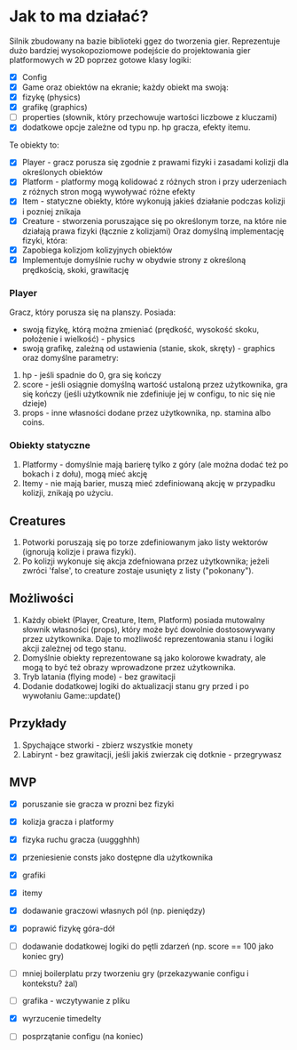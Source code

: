 # Jak to ma działać?
Silnik zbudowany na bazie biblioteki ggez do tworzenia gier.
Reprezentuje dużo bardziej wysokopoziomowe podejście do projektowania gier platformowych w 2D poprzez gotowe klasy logiki:
- [x] Config 
- [x] Game 
oraz obiektów na ekranie; każdy obiekt ma swoją: 
- [x] fizykę (physics) 
- [x] grafikę (graphics)
- [ ] properties (słownik, który przechowuje wartości liczbowe z kluczami)
- [x] dodatkowe opcje zależne od typu np. hp gracza, efekty itemu.

Te obiekty to:
- [x] Player - gracz porusza się zgodnie z prawami fizyki i zasadami kolizji dla określonych obiektów
- [x] Platform - platformy mogą kolidować z różnych stron i przy uderzeniach z różnych stron mogą wywoływać różne efekty
- [x] Item - statyczne obiekty, które wykonują jakieś działanie podczas kolizji i pozniej znikaja
- [x] Creature - stworzenia poruszające się po określonym torze, na które nie działają prawa fizyki (łącznie z kolizjami)
Oraz domyślną implementację fizyki, która:
- [x] Zapobiega kolizjom kolizyjnych obiektów
- [x] Implementuje domyślnie ruchy w obydwie strony z określoną prędkością, skoki, grawitację

### Player
Gracz, który porusza się na planszy. Posiada: 
- swoją fizykę, którą można zmieniać (prędkość, wysokość skoku, położenie i wielkość) - physics
- swoją grafikę, zależną od ustawienia (stanie, skok, skręty) - graphics
oraz domyślne parametry:
1. hp - jeśli spadnie do 0, gra się kończy
2. score - jeśli osiągnie domyślną wartość ustaloną przez użytkownika, gra się kończy (jeśli użytkownik nie zdefiniuje jej w configu, to nic się nie dzieje)
3. props - inne własności dodane przez użytkownika, np. stamina albo coins.

### Obiekty statyczne
1. Platformy - domyślnie mają barierę tylko z góry (ale można dodać też po bokach i z dołu), mogą mieć akcję
2. Itemy - nie mają barier, muszą mieć zdefiniowaną akcję w przypadku kolizji, znikają po użyciu.

## Creatures
1. Potworki poruszają się po torze zdefiniowanym jako listy wektorów (ignorują kolizje i prawa fizyki).
2. Po kolizji wykonuje się akcja zdefniowana przez użytkownika; jeżeli zwróci 'false', to creature zostaje usunięty z listy ("pokonany").


## Możliwości 
1. Każdy obiekt (Player, Creature, Item, Platform) posiada mutowalny słownik własności (props), który może być dowolnie dostosowywany przez użytkownika. Daje to możliwość reprezentowania stanu i logiki akcji zależnej od tego stanu.
2. Domyślnie obiekty reprezentowane są jako kolorowe kwadraty, ale mogą to być też obrazy wprowadzone przez użytkownika.
3. Tryb latania (flying mode) - bez grawitacji
4. Dodanie dodatkowej logiki do aktualizacji stanu gry przed i po wywołaniu Game::update()

## Przykłady
1. Spychające stworki - zbierz wszystkie monety
2. Labirynt - bez grawitacji, jeśli jakiś zwierzak cię dotknie - przegrywasz

## MVP
- [x] poruszanie sie gracza w prozni bez fizyki
- [x] kolizja gracza i platformy
- [x] fizyka ruchu gracza (uuggghhh)
- [x] przeniesienie consts jako dostępne dla użytkownika
- [x] grafiki
- [x] itemy
- [x] dodawanie graczowi własnych pól (np. pieniędzy)
- [x] poprawić fizykę góra-dół
- [ ] dodawanie dodatkowej logiki do pętli zdarzeń (np. score == 100 jako koniec gry)
- [ ] mniej boilerplatu przy tworzeniu gry (przekazywanie configu i kontekstu? żal)
- [ ] grafika - wczytywanie z pliku
- [x] wyrzucenie timedelty
- [ ] posprzątanie configu (na koniec)

